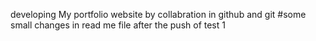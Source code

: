 developing My portfolio website by collabration in github and git
#some small changes in read me file after the push of test 1
